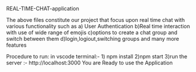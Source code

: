 REAL-TIME-CHAT-application

The above files constitute our project that focus upon real time chat with various functionality such as
    a) User Authentication
    b)Real time interaction with use of wide range of emojis
    c)options to create a chat group and switch between them
    d)login,logiout,switching groups and many more features

Procedure to run:
    in vscode terminal:-
                      1) npm install
                      2)npm start
                      3)run the server :- http://localhost:3000
You are Ready to use the Application

